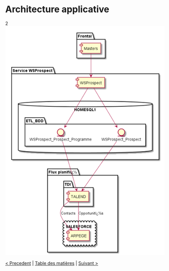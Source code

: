 # Architecture applicative
2
![Image](../plantUML/WSProspect-ArchiApplicative.png)

[< Precedent](./xxx.md) | [Table des matières](./toc.md) | [Suivant >](./xxx.md)

